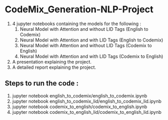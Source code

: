 # CodeMix_Generation-NLP-Project
1. 4 jupyter notebooks containing the models for the following : 
    1. Neural Model with Attention and without LID Tags (English to Codemix)
    2. Neural Model with Attention and with LID Tags (English to Codemix)
    3. Neural Model with Attention and without LID Tags (Codemix to English)
    4. Neural Model with Attention and with LID Tags (Codemix to English)
2. A presentation explaining the project.
3. A detailed report explaining the project.

## Steps to run the code : 
1. jupyter notebook english_to_codemix/english_to_codemix.ipynb
2. jupyter notebook english_to_codemix_lid/english_to_codemix_lid.ipynb
3. jupyter notebook codemix_to_english/codemix_to_english.ipynb
4. jupyter notebook codemix_to_english_lid/codemix_to_english_lid.ipynb